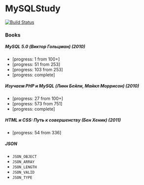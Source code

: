 # MySQLStudy

[![Build Status](https://travis-ci.org/SkyStudy/MySQLStudy.svg)](https://travis-ci.org/SkyStudy/MySQLStudy)

### Books
##### MySQL 5.0 (Виктор Гольцман) (2010)
* [progress: 1 from 100+]
* [progress: 51 from 253]
* [progress: 103 from 253]
* [progress: complete]


##### Изучаем PHP и MySQL (Линн Бейли, Майкл Моррисон) (2010)
* [progress: 27 from 100+]
* [progress: 573 from 751]
* [progress: complete]


##### HTML и CSS: Путь к совершенству (Бен Хеник) (2011)
* [progress: 54 from 336]

##### JSON
* `JSON_OBJECT`
* `JSON_ARRAY`
* `JSON_LENGTH`
* `JSON_VALID`
* `JSON_TYPE`